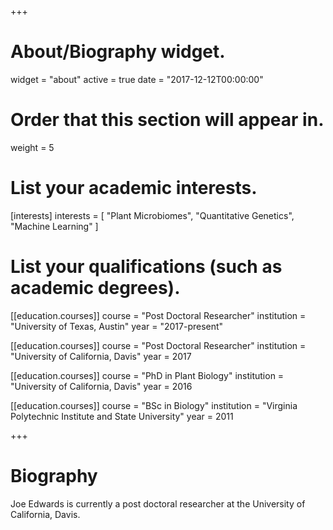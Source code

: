 +++
# About/Biography widget.
widget = "about"
active = true
date = "2017-12-12T00:00:00"

# Order that this section will appear in.
weight = 5

# List your academic interests.
[interests]
  interests = [
    "Plant Microbiomes",
    "Quantitative Genetics",
    "Machine Learning"
  ]

# List your qualifications (such as academic degrees).
[[education.courses]]
  course = "Post Doctoral Researcher"
  institution = "University of Texas, Austin"
  year = "2017-present"

[[education.courses]]
  course = "Post Doctoral Researcher"
  institution = "University of California, Davis"
  year = 2017

[[education.courses]]
  course = "PhD in Plant Biology"
  institution = "University of California, Davis"
  year = 2016

[[education.courses]]
  course = "BSc in Biology"
  institution = "Virginia Polytechnic Institute and State University"
  year = 2011
 
+++

# Biography

Joe Edwards is currently a post doctoral researcher at the University of California, Davis. 

